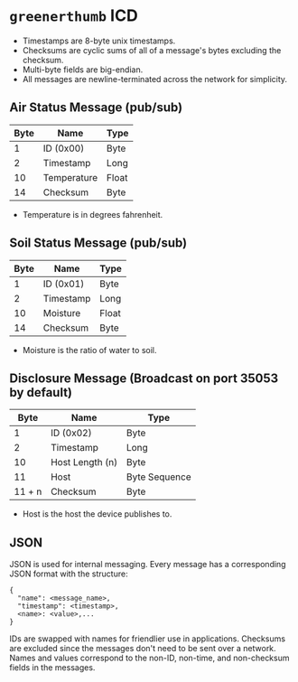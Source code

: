 # `greenerthumb` ICD

* Timestamps are 8-byte unix timestamps.
* Checksums are cyclic sums of all of a message's bytes excluding the checksum.
* Multi-byte fields are big-endian.
* All messages are newline-terminated across the network for simplicity.

## Air Status Message (pub/sub)

| Byte | Name        | Type  |
| ---- | ----------- | ----- |
| 1    | ID (0x00)   | Byte  |
| 2    | Timestamp   | Long  |
| 10   | Temperature | Float |
| 14   | Checksum    | Byte  |

* Temperature is in degrees fahrenheit.

## Soil Status Message (pub/sub)

| Byte | Name      | Type  |
| ---- | --------- | ----- |
| 1    | ID (0x01) | Byte  |
| 2    | Timestamp | Long  |
| 10   | Moisture  | Float |
| 14   | Checksum  | Byte  |

* Moisture is the ratio of water to soil.

## Disclosure Message (Broadcast on port 35053 by default)

| Byte   | Name            | Type          |
| ------ | --------------- | ------------- |
| 1      | ID (0x02)       | Byte          |
| 2      | Timestamp       | Long          |
| 10     | Host Length (n) | Byte          |
| 11     | Host            | Byte Sequence |
| 11 + n | Checksum        | Byte          |

* Host is the host the device publishes to.

## JSON

JSON is used for internal messaging. Every message has a corresponding JSON
format with the structure:

```
{
  "name": <message_name>,
  "timestamp": <timestamp>,
  <name>: <value>,...
}
```

IDs are swapped with names for friendlier use in applications. Checksums are
excluded since the messages don't need to be sent over a network. Names and
values correspond to the non-ID, non-time, and non-checksum fields in the
messages.
